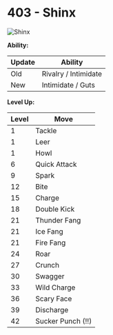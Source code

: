# 403 - Shinx
![][403]

**Ability:**

Update | Ability
---    | ---
Old    | Rivalry / Intimidate
New    | Intimidate / Guts

**Level Up:**

Level | Move
---   | ---
  1   | Tackle
  1   | Leer
  1   | Howl
  6   | Quick Attack
  9   | Spark
 12   | Bite
 15   | Charge
 18   | Double Kick
 21   | Thunder Fang
 21   | Ice Fang
 21   | Fire Fang
 24   | Roar
 27   | Crunch
 30   | Swagger
 33   | Wild Charge
 36   | Scary Face
 39   | Discharge
 42   | Sucker Punch (!!)



[403]: https://raw.githubusercontent.com/PokeAPI/sprites/master/sprites/pokemon/403.png "Shinx"
